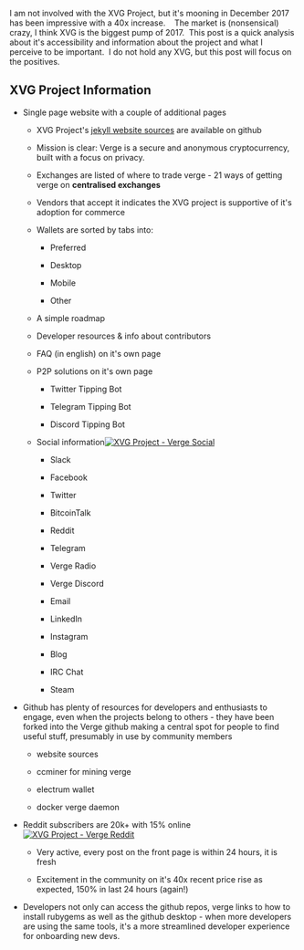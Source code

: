 
I am not involved with the XVG Project, but it's mooning in December 2017 has been impressive with a 40x increase.    The market is (nonsensical) crazy, I think XVG is the biggest pump of 2017.  This post is a quick analysis about it's accessibility and information about the project and what I perceive to be important.  I do not hold any XVG, but this post will focus on the positives.


## XVG Project Information





 	
  * Single page website with a couple of additional pages

 	
    * XVG Project's [jekyll website sources](https://github.com/vergecurrency/vergecurrency.com) are available on github

 	
    * Mission is clear: Verge is a secure and anonymous cryptocurrency, built with a focus on privacy.

 	
    * Exchanges are listed of where to trade verge - 21 ways of getting verge on **centralised exchanges**

 	
    * Vendors that accept it indicates the XVG project is supportive of it's adoption for commerce

 	
    * Wallets are sorted by tabs into:

 	
      * Preferred

 	
      * Desktop

 	
      * Mobile

 	
      * Other




 	
    * A simple roadmap

 	
    * Developer resources & info about contributors

 	
    * FAQ (in english) on it's own page

 	
    * P2P solutions on it's own page

 	
      * Twitter Tipping Bot

 	
      * Telegram Tipping Bot

 	
      * Discord Tipping Bot




 	
    * Social information[![XVG Project - Verge Social](https://i.mylomylo.com/wp-content/uploads/2017/12/Screen-Shot-2017-12-24-at-8.49.28-am-139x300.png)](https://i.mylomylo.com/wp-content/uploads/2017/12/Screen-Shot-2017-12-24-at-8.49.28-am.png)

 	
      * Slack

 	
      * Facebook

 	
      * Twitter

 	
      * BitcoinTalk

 	
      * Reddit

 	
      * Telegram

 	
      * Verge Radio

 	
      * Verge Discord

 	
      * Email

 	
      * LinkedIn

 	
      * Instagram

 	
      * Blog

 	
      * IRC Chat

 	
      * Steam







 	
  * Github has plenty of resources for developers and enthusiasts to engage, even when the projects belong to others - they have been forked into the Verge github making a central spot for people to find useful stuff, presumably in use by community members

 	
    * website sources

 	
    * ccminer for mining verge

 	
    * electrum wallet

 	
    * docker verge daemon




 	
  * Reddit subscribers are 20k+ with 15% online[![XVG Project - Verge Reddit](https://i.mylomylo.com/wp-content/uploads/2017/12/FireShot-Capture-052-Verge-Currency-https___www.reddit.com_r_vergecurrency_-96x300.png)](https://i.mylomylo.com/wp-content/uploads/2017/12/FireShot-Capture-052-Verge-Currency-https___www.reddit.com_r_vergecurrency_.png)

 	
    * Very active, every post on the front page is within 24 hours, it is fresh

 	
    * Excitement in the community on it's 40x recent price rise as expected, 150% in last 24 hours (again!)




 	
  * Developers not only can access the github repos, verge links to how to install rubygems as well as the github desktop - when more developers are using the same tools, it's a more streamlined developer experience for onboarding new devs.



